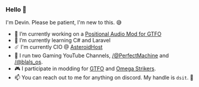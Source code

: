 ### Hello 👋

I'm Devin. Please be patient, I'm new to this. 😅

- 🔭 I’m currently working on a [Positional Audio Mod for GTFO](https://github.com/WWYDF/OpenPA)
- 🌱 I’m currently learning C# and Laravel
- ☄️ I'm currently CIO @ [AsteroidHost](https://asteroidhost.com)
- 📼 I run two Gaming YouTube Channels, [/@PerfectMachine](https://youtube.com/@PerfectMachine) and [/@blals_os](https://youtube.com/@blals_os).
- 🎮 I participate in modding for [GTFO](https://gtfothegame.com) and [Omega Strikers](https://gamebanana.com/members/2789584).
- 📫 You can reach out to me for anything on discord. My handle is `dsit`. 🙂
